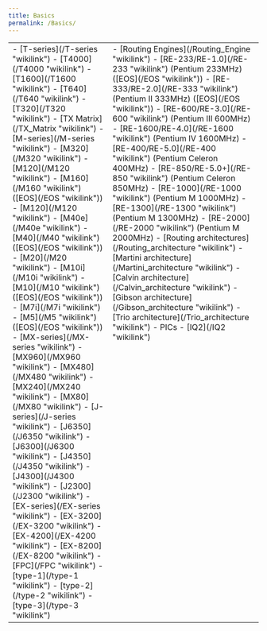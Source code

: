 ```yaml
---
title: Basics
permalink: /Basics/
---
```


<table border="0" cellpadding="2" cellspacing="0" width="70%">
<tr>
<td width="40%" valign="top">
-   [T-series](/T-series "wikilink")
    -   [T4000](/T4000 "wikilink")
    -   [T1600](/T1600 "wikilink")
    -   [T640](/T640 "wikilink")
    -   [T320](/T320 "wikilink")
    -   [TX Matrix](/TX_Matrix "wikilink")
-   [M-series](/M-series "wikilink")
    -   [M320](/M320 "wikilink")
    -   [M120](/M120 "wikilink")
    -   [M160](/M160 "wikilink") ([EOS](/EOS "wikilink"))
    -   [M120](/M120 "wikilink")
    -   [M40e](/M40e "wikilink")
    -   [M40](/M40 "wikilink") ([EOS](/EOS "wikilink"))
    -   [M20](/M20 "wikilink")
    -   [M10i](/M10i "wikilink")
    -   [M10](/M10 "wikilink") ([EOS](/EOS "wikilink"))
    -   [M7i](/M7i "wikilink")
    -   [M5](/M5 "wikilink") ([EOS](/EOS "wikilink"))
-   [MX-series](/MX-series "wikilink")
    -   [MX960](/MX960 "wikilink")
    -   [MX480](/MX480 "wikilink")
    -   [MX240](/MX240 "wikilink")
    -   [MX80](/MX80 "wikilink")
-   [J-series](/J-series "wikilink")
    -   [J6350](/J6350 "wikilink")
    -   [J6300](/J6300 "wikilink")
    -   [J4350](/J4350 "wikilink")
    -   [J4300](/J4300 "wikilink")
    -   [J2300](/J2300 "wikilink")
-   [EX-series](/EX-series "wikilink")
    -   [EX-3200](/EX-3200 "wikilink")
    -   [EX-4200](/EX-4200 "wikilink")
    -   [EX-8200](/EX-8200 "wikilink")
-   [FPC](/FPC "wikilink")
    -   [type-1](/type-1 "wikilink")
    -   [type-2](/type-2 "wikilink")
    -   [type-3](/type-3 "wikilink")

</td>
<td width="60%" valign="top">
-   [Routing Engines](/Routing_Engine "wikilink")
    -   [RE-233/RE-1.0](/RE-233 "wikilink") (Pentium 233MHz) ([EOS](/EOS "wikilink"))
    -   [RE-333/RE-2.0](/RE-333 "wikilink") (Pentium II 333MHz) ([EOS](/EOS "wikilink"))
    -   [RE-600/RE-3.0](/RE-600 "wikilink") (Pentium III 600MHz)
    -   [RE-1600/RE-4.0](/RE-1600 "wikilink") (Pentium IV 1600MHz)
    -   [RE-400/RE-5.0](/RE-400 "wikilink") (Pentium Celeron 400MHz)
    -   [RE-850/RE-5.0+](/RE-850 "wikilink") (Pentium Celeron 850MHz)
    -   [RE-1000](/RE-1000 "wikilink") (Pentium M 1000MHz)
    -   [RE-1300](/RE-1300 "wikilink") (Pentium M 1300MHz)
    -   [RE-2000](/RE-2000 "wikilink") (Pentium M 2000MHz)
-   [Routing architectures](/Routing_architecture "wikilink")
    -   [Martini architecture](/Martini_architecture "wikilink")
    -   [Calvin architecture](/Calvin_architecture "wikilink")
    -   [Gibson architecture](/Gibson_architecture "wikilink")
    -   [Trio architecture](/Trio_architecture "wikilink")
-   PICs
    -   [IQ2](/IQ2 "wikilink")

</td>
</tr>
</table>
